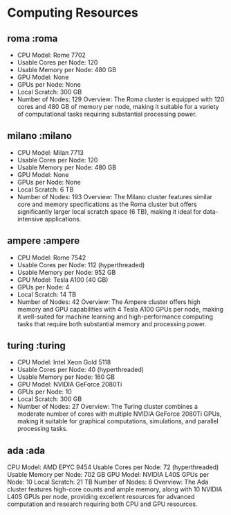 # Computing Resources


## roma :roma

 - CPU Model: Rome 7702
 - Usable Cores per Node: 120
 - Usable Memory per Node: 480 GB
 - GPU Model: None
 - GPUs per Node: None
 - Local Scratch: 300 GB
 - Number of Nodes: 129
 Overview: The Roma cluster is equipped with 120 cores and 480 GB of memory per node, making it suitable for a variety of computational tasks requiring substantial processing power.
   
## milano :milano

 - CPU Model: Milan 7713
 - Usable Cores per Node: 120
 - Usable Memory per Node: 480 GB
 - GPU Model: None
 - GPUs per Node: None
 - Local Scratch: 6 TB
 - Number of Nodes: 193
   Overview: The Milano cluster features similar core and memory specifications as the Roma cluster but offers significantly larger local scratch space (6 TB), making it ideal for data-intensive applications.
   
## ampere :ampere

 - CPU Model: Rome 7542
 - Usable Cores per Node: 112 (hyperthreaded)
 - Usable Memory per Node: 952 GB
 - GPU Model: Tesla A100 (40 GB)
 - GPUs per Node: 4
 - Local Scratch: 14 TB
 - Number of Nodes: 42
Overview: The Ampere cluster offers high memory and GPU capabilities with 4 Tesla A100 GPUs per node, making it well-suited for machine learning and high-performance computing tasks that require both substantial memory and processing power.

   
## turing :turing

 - CPU Model: Intel Xeon Gold 5118
 - Usable Cores per Node: 40 (hyperthreaded)
 - Usable Memory per Node: 160 GB
 - GPU Model: NVIDIA GeForce 2080Ti
 - GPUs per Node: 10
 - Local Scratch: 300 GB
 - Number of Nodes: 27
Overview: The Turing cluster combines a moderate number of cores with multiple NVIDIA GeForce 2080Ti GPUs, making it suitable for graphical computations, simulations, and parallel processing tasks.
   
## ada :ada
CPU Model: AMD EPYC 9454
Usable Cores per Node: 72 (hyperthreaded)
Usable Memory per Node: 702 GB
GPU Model: NVIDIA L40S
GPUs per Node: 10
Local Scratch: 21 TB
Number of Nodes: 6
Overview: The Ada cluster features high-core counts and ample memory, along with 10 NVIDIA L40S GPUs per node, providing excellent resources for advanced computation and research requiring both CPU and GPU resources.
